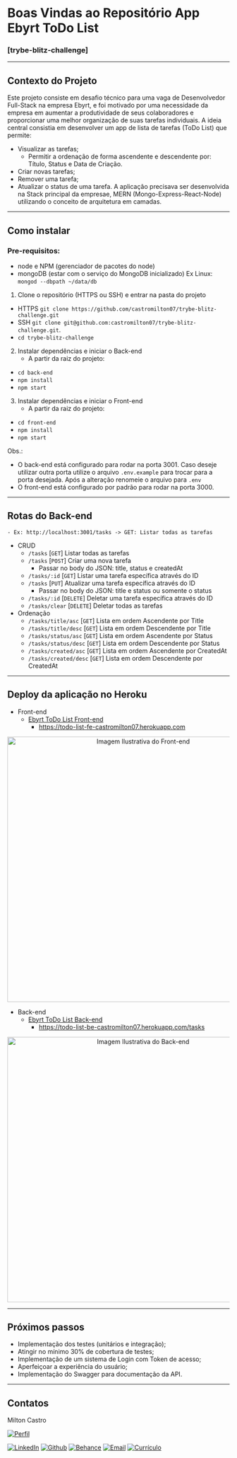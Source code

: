 # Boas Vindas ao Repositório App Ebyrt ToDo List
### [trybe-blitz-challenge]

---
## Contexto do Projeto

Este projeto consiste em desafio técnico para uma vaga de Desenvolvedor Full-Stack na empresa Ebyrt, e foi motivado por uma necessidade da empresa em aumentar a produtividade de seus colaboradores e proporcionar uma melhor organização de suas tarefas individuais.
A ideia central consistia em desenvolver um app de lista de tarefas (ToDo List) que permite:
- Visualizar as tarefas;
    - Permitir a ordenação de forma ascendente e descendente por: Título, Status e Data de Criação.
- Criar novas tarefas;
- Remover uma tarefa;
- Atualizar o status de uma tarefa.
A aplicação precisava ser desenvolvida na Stack principal da empresae, MERN (Mongo-Express-React-Node) utilizando o conceito de arquitetura em camadas.

---
## Como instalar

### Pre-requisitos:
- node e NPM (gerenciador de pacotes do node)
- mongoDB (estar com o serviço do MongoDB inicializado)
Ex Linux: `mongod --dbpath ~/data/db`

1. Clone o repositório (HTTPS ou SSH) e entrar na pasta do projeto
- HTTPS `git clone https://github.com/castromilton07/trybe-blitz-challenge.git`
- SSH `git clone git@github.com:castromilton07/trybe-blitz-challenge.git`.
- `cd trybe-blitz-challenge`

2. Instalar dependências e iniciar o Back-end
    - A partir da raiz do projeto:
- `cd back-end`
- `npm install`
- `npm start`

3. Instalar dependências e iniciar o Front-end
    - A partir da raiz do projeto:
- `cd front-end`
- `npm install`
- `npm start`

Obs.:
- O back-end está configurado para rodar na porta 3001. Caso deseje utilizar outra porta utilize o arquivo `.env.example` para trocar para a porta desejada. Após a alteração renomeie o arquivo para `.env`
- O front-end está configurado por padrão para rodar na porta 3000.

---
## Rotas do Back-end
    - Ex: http://localhost:3001/tasks -> GET: Listar todas as tarefas
- CRUD
    -  `/tasks` [`GET`]  Listar todas as tarefas
    -  `/tasks` [`POST`]  Criar uma nova tarefa
        - Passar no body do JSON: title, status e createdAt  
    -  `/tasks/:id` [`GET`]  Listar uma tarefa específica através do ID
    -  `/tasks` [`PUT`]  Atualizar uma tarefa específica através do ID
        - Passar no body do JSON: title e status ou somente o status
    - `/tasks/:id` [`DELETE`]  Deletar uma tarefa específica através do ID
    - `/tasks/clear` [`DELETE`]  Deletar todas as tarefas
- Ordenação
    -  `/tasks/title/asc` [`GET`]  Lista em ordem Ascendente por Title
    -  `/tasks/title/desc` [`GET`]  Lista em ordem Descendente por Title
    -  `/tasks/status/asc` [`GET`]  Lista em ordem Ascendente por Status
    -  `/tasks/status/desc` [`GET`]  Lista em ordem Descendente por Status
    -  `/tasks/created/asc` [`GET`]  Lista em ordem Ascendente por CreatedAt
    -  `/tasks/created/desc` [`GET`]  Lista em ordem Descendente por CreatedAt

---
## Deploy da aplicação no Heroku
- Front-end
    -  [Ebyrt ToDo List Front-end](https://todo-list-fe-castromilton07.herokuapp.com)
        - https://todo-list-fe-castromilton07.herokuapp.com
<p align="center">
  <img src="https://bit.ly/EbyrtToDoListFrontEnd" alt="Imagem Ilustrativa do Front-end" width="600px">
</p>

- Back-end
    -  [Ebyrt ToDo List Back-end](https://todo-list-be-castromilton07.herokuapp.com/tasks)
        - https://todo-list-be-castromilton07.herokuapp.com/tasks
<p align="center">
  <img src="https://bit.ly/EbyrtToDoListBackEnd" alt="Imagem Ilustrativa do Back-end" width="600px">
</p>

---
## Próximos passos
- Implementação dos testes (unitários e integração);
- Atingir no mínimo 30% de cobertura de testes;
- Implementação de um sistema de Login com Token de acesso;
- Aperfeiçoar a experiência do usuário;
- Implementação do Swagger para documentação da API.

---
## Contatos

Milton Castro

[![Perfil](https://bit.ly/perfil_150px)](https://www.linkedin.com/in/milton-castro/)

[![LinkedIn](https://bit.ly/linkedin_30px)](https://www.linkedin.com/in/milton-castro/)
[![Github](https://bit.ly/github_30)](https://github.com/castromilton07)
[![Behance](https://bit.ly/behance_30px)](http//be.net/milton-castro)
[![Email](https://bit.ly/3rUsCz0)](castro.milton07@gmail.com)
[![Currículo](https://bit.ly/cv_30px)](bit.ly/miltoncastro-cv-4)
